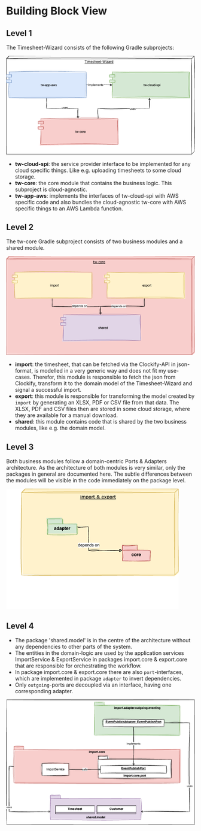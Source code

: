 # Building Block View

## Level 1

The Timesheet-Wizard consists of the following Gradle subprojects:

![Static-level-1](assets/static-level-1.drawio.png "Static-level-1")

- **tw-cloud-spi**: the service provider interface to be implemented for any cloud specific things. Like e.g. uploading
  timesheets to some cloud storage.
- **tw-core**: the core module that contains the business logic. This subproject is cloud-agnostic.
- **tw-app-aws**: implements the interfaces of tw-cloud-spi with AWS specific code and also bundles the cloud-agnostic
  tw-core with AWS specific things to an AWS Lambda function.

## Level 2

The tw-core Gradle subproject consists of two business modules and a shared module.

![Static-level-2](assets/static-level-2.drawio.png "Static-level-2")

- **import**: the timesheet, that can be fetched via the Clockify-API in json-format, is modelled in a very
  generic way and does not fit my use-cases. Therefor, this module is responsible to fetch the json from Clockify,
  transform it to the domain model of the Timesheet-Wizard and signal a successful import.
- **export**: this module is responsible for transforming the model created by `import` by generating an
  XLSX, PDF or CSV file from that data. The XLSX, PDF and CSV files then are stored in some cloud storage, where they
  are available for a manual download.
- **shared**: this module contains code that is shared by the two business modules, like e.g. the domain model.

## Level 3

Both business modules follow a domain-centric Ports & Adapters architecture. As the architecture of both modules is
very similar, only the packages in general are documented here. The subtle differences between the modules will be
visible in the code immediately on the package level.

![Static-level-3](assets/static-level-3.drawio.png "Static-level-3")

## Level 4

- The package 'shared.model' is in the
  centre of the architecture without any dependencies to other parts of the system.
- The entities in the domain-logic are
  used by the application services ImportService & ExportService in packages import.core & export.core that are
  responsible for orchestrating the workflow.
- In package import.core & export.core there are also `port`-interfaces, which are implemented in package `adapter` to
  invert dependencies.
- Only `outgoing`-ports are decoupled via an interface, having one corresponding adapter.

![Static-level-4](assets/static-level-4.drawio.png "Static-level-4")
